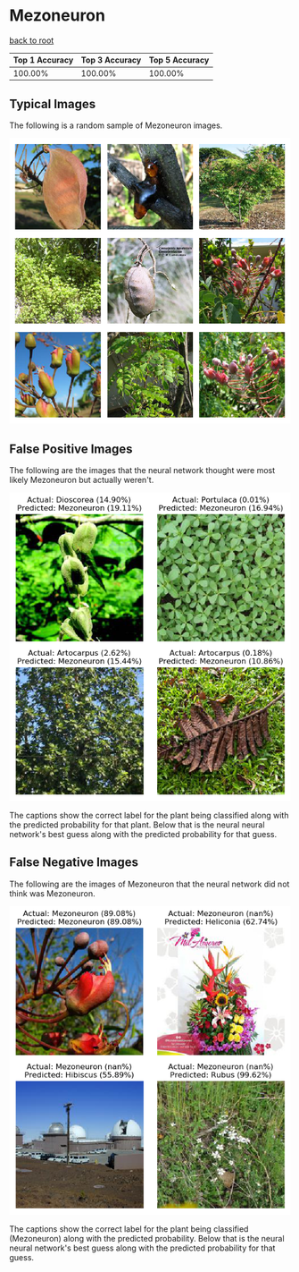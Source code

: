 
# Mezoneuron

[back to root](https://github.com/HACC2018/ohia.ai#results)

| Top 1 Accuracy | Top 3 Accuracy | Top 5 Accuracy | 
| --- | --- | --- |
| 100.00% | 100.00% | 100.00% | 


## Typical Images
The following is a random sample of Mezoneuron images.
<p align="center"> <img src="../../../figures/typical/Mezoneuron.png?raw=true"> </p>

## False Positive Images
The following are the images that the neural network thought were most likely Mezoneuron but actually weren't.  
<p align="center"> <img src="../../../figures/false_positives/Mezoneuron.png?raw=true"> </p>
The captions show the correct label for the plant being classified along with the predicted probability for that plant.  Below that is the neural neural network's best guess along with the predicted probability for that guess.

## False Negative Images
The following are the images of Mezoneuron that the neural network did not think was Mezoneuron.  
<p align="center"> <img src="../../../figures/false_negatives/Mezoneuron.png?raw=true"> </p>
The captions show the correct label for the plant being classified (Mezoneuron) along with the predicted probability.  Below that is the neural neural network's best guess along with the predicted probability for that guess.
